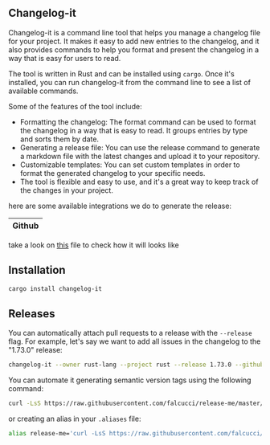 Changelog-it
------------------------

Changelog-it is a command line tool that helps you manage a changelog file for your project. It makes it easy to add new entries to the changelog, and it also provides commands to help you format and present the changelog in a way that is easy for users to read.

The tool is written in Rust and can be installed using `cargo`. Once it's installed, you can run changelog-it from the command line to see a list of available commands.

Some of the features of the tool include:

- Formatting the changelog: The format command can be used to format the changelog in a way that is easy to read. It groups entries by type and sorts them by date.
- Generating a release file: You can use the release command to generate a markdown file with the latest changes and upload it to your repository.
- Customizable templates: You can set custom templates in order to format the generated changelog to your specific needs.
- The tool is flexible and easy to use, and it's a great way to keep track of the changes in your project.

here are some available integrations we do to generate the release:

|  Github       
| --------------

take a look on [this](https://github.com/falcucci/changelog-it/blob/master/templates/example.md) file to check how it will looks like

## Installation

```bash
cargo install changelog-it
```

## Releases

You can automatically attach pull requests to a release with the `--release` flag. For example, let's say we want to add all issues in the changelog to the "1.73.0" release:

```bash
changelog-it --owner rust-lang --project rust --release 1.73.0 --github-token <token>
```

You can automate it generating semantic version tags using the following command:
```bash
curl -LsS https://raw.githubusercontent.com/falcucci/release-me/master/changelog-it.sh | bash -s <semantic-version> <summary>
```
or creating an alias in your `.aliases` file:
```bash
alias release-me='curl -LsS https://raw.githubusercontent.com/falcucci/release-me/master/changelog-it.sh | bash -s $1 $2'
```

